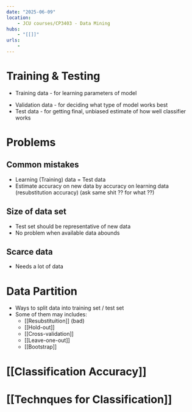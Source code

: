 ```yaml
---
date: "2025-06-09"
location: 
    - JCU courses/CP3403 - Data Mining
hubs: 
    - "[[]]"
urls:
    - 
---
```


# Training & Testing
- Training data - for learning parameters of model
+ Validation data - for deciding what type of model works best
+ Test data - for getting final, unbiased estimate of how well classifier works

# Problems
## Common mistakes
+ Learning (Training) data = Test data
+ Estimate accuracy on new data by accuracy on learning data (resubstitution accuracy) (ask same shit ?? for what ??)

## Size of data set
+ Test set should be representative of new data
+ No problem when available data abounds

## Scarce data
+ Needs a lot of data

# Data Partition
+ Ways to split data into training set / test set
+ Some of them may includes:
    + [[Resubstituition]] (bad)
    + [[Hold-out]]
    + [[Cross-validation]]
    + [[Leave-one-out]]
    + [[Bootstrap]]

# [[Classification Accuracy]]

# [[Technques for Classification]]
